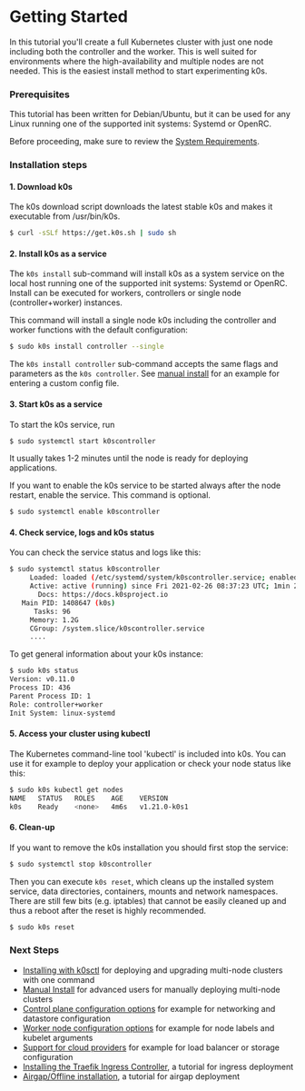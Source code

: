# Getting Started

 In this tutorial you'll create a full Kubernetes cluster with just one node including both the controller and the worker. This is well suited for environments where the high-availability and multiple nodes are not needed. This is the easiest install method to start experimenting k0s.

### Prerequisites

This tutorial has been written for Debian/Ubuntu, but it can be used for any Linux running one of the supported init systems: Systemd or OpenRC.

Before proceeding, make sure to review the [System Requirements](system-requirements.md).

### Installation steps

#### 1. Download k0s

The k0s download script downloads the latest stable k0s and makes it executable from /usr/bin/k0s.
```sh
$ curl -sSLf https://get.k0s.sh | sudo sh
```

#### 2. Install k0s as a service

The `k0s install` sub-command will install k0s as a system service on the local host running one of the supported init systems: Systemd or OpenRC. Install can be executed for workers, controllers or single node (controller+worker) instances.

This command will install a single node k0s including the controller and worker functions with the default configuration:

```sh
$ sudo k0s install controller --single
```

The `k0s install controller` sub-command accepts the same flags and parameters as the `k0s controller`. See [manual install](k0s-multi-node.md#installation-steps) for an example for entering a custom config file.

#### 3. Start k0s as a service

To start the k0s service, run
```sh
$ sudo systemctl start k0scontroller
```
It usually takes 1-2 minutes until the node is ready for deploying applications.

If you want to enable the k0s service to be started always after the node restart, enable the service. This command is optional. 
```sh
$ sudo systemctl enable k0scontroller
```

#### 4. Check service, logs and k0s status

You can check the service status and logs like this:
```sh
$ sudo systemctl status k0scontroller
     Loaded: loaded (/etc/systemd/system/k0scontroller.service; enabled; vendor preset: enabled)
     Active: active (running) since Fri 2021-02-26 08:37:23 UTC; 1min 25s ago
       Docs: https://docs.k0sproject.io
   Main PID: 1408647 (k0s)
      Tasks: 96
     Memory: 1.2G
     CGroup: /system.slice/k0scontroller.service
     ....
```

To get general information about your k0s instance:
```sh
$ sudo k0s status
Version: v0.11.0
Process ID: 436
Parent Process ID: 1
Role: controller+worker
Init System: linux-systemd
```

#### 5. Access your cluster using kubectl

The Kubernetes command-line tool 'kubectl' is included into k0s. You can use it for example to deploy your application or check your node status like this:
```sh
$ sudo k0s kubectl get nodes
NAME   STATUS   ROLES    AGE    VERSION
k0s    Ready    <none>   4m6s   v1.21.0-k0s1
```

#### 6. Clean-up

If you want to remove the k0s installation you should first stop the service:
```sh
$ sudo systemctl stop k0scontroller
```

Then you can execute `k0s reset`, which cleans up the installed system service, data directories, containers, mounts and network namespaces. There are still few bits (e.g. iptables) that cannot be easily cleaned up and thus a reboot after the reset is highly recommended.
```sh
$ sudo k0s reset
```

### Next Steps

- [Installing with k0sctl](k0sctl-install.md) for deploying and upgrading multi-node clusters with one command
- [Manual Install](k0s-multi-node.md) for advanced users for manually deploying multi-node clusters
- [Control plane configuration options](configuration.md) for example for networking and datastore configuration
- [Worker node configuration options](worker-node-config.md) for example for node labels and kubelet arguments
- [Support for cloud providers](cloud-providers.md) for example for load balancer or storage configuration
- [Installing the Traefik Ingress Controller](examples/traefik-ingress.md), a tutorial for ingress deployment
- [Airgap/Offline installation](airgap-install.md), a tutorial for airgap deployment
